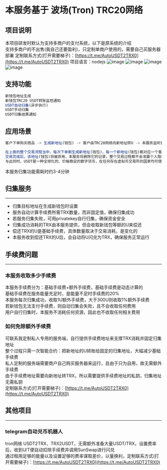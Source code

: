 # 本服务基于 波场(Tron) TRC20网络

## 项目说明
本项目研发时默认为支持多商户的支付系统，以下是原系统的介绍  
支持多商户的不出售(我自己还要盈利)，只定制单商户使用的，需要自己买服务器部署
定制联系方式(打开需要梯子)：[https://t.me/AutoUSDT2TRX0](https://t.me/AutoUSDT2TRX0)
项目语言：nodejs
![image](https://user-images.githubusercontent.com/129872486/229836409-2855f307-235c-4128-b504-404777bcd961.png)
![image](https://user-images.githubusercontent.com/129872486/229836665-8ab0a7bd-9cd9-4d46-9c1c-03c57526ca6a.png)
![image](https://user-images.githubusercontent.com/129872486/229836778-0b46368a-da93-46f0-af75-a32364a0d09c.png)
![image](https://user-images.githubusercontent.com/129872486/229836895-0a6788c2-bd45-4687-95c2-b6475b7aabf3.png)

## 支持功能
```js
新钱包地址生成
新钱包TRC20 USDT转账监控通知
USDT自动归集(异步执行)
USDT手动归集
USDT归集结果通知
```
## 应用场景
```js
客户下单购买商品 -> 生成新地址(钱包) -> 客户由TRC20网络向新地址转U -> 本服务监听到转账事件，异步通知预设的notifyurl，并开始尝试自动归集 -> 商品平台检查客户发送U的数量是否符合要求 -> 交易完成

在上面的整个交易流程当中，每次下单都生成新地址(钱包)，每一个新地址(钱包)都对应一个客户，等待客户向地址转U
交易完成后，该地址(钱包)将被弃用，本服务将删除它的记录，整个交易过程都不会泄露个人隐私，属于匿名化交易
与此同时，USDT是一种全球化的、价格稳定的数字货币，在任何存在虚拟币交易所的国家均可使用，有利于平台的国际化
```
本服务归集功能需耗时约3-4分钟

## 归集服务
---
- 归集目标地址在生成新钱包时设置
- 服务自动计算手续费所需TRX数量，而非固定值，确保归集成功
- 若服务归集失败，可用privatekey自行归集，确保资金安全
- 归集成功消耗的TRX由本服务提供，但会收取新钱包等额的U来偿还
- 偿还TRX的U是基础手续费，具体数量取决于交易消耗，是变化的
- 本服务收到偿还TRX的U后，会自动将U闪兑为TRX，确保服务正常运行

## 手续费问题
---
### 本服务收取多少手续费
本服务手续费分为：基础手续费+额外手续费，基础手续费是动态计算的  
基础手续费在服务能量充足时，是能量不足时手续费的20%  
本服务每次归集成功，收取1U额外手续费，大于300U则收取1%额外手续费  
若新钱包无法支付手续费，则自动归集会失败，且不会收取任何费用  
用户自行归集时，本服务不消耗任何资源，因此也不收取任何相关费用

### 如何免除额外手续费
可联系我定制私人专用的服务端，自行提供手续费地址来支撑TRX消耗并固定归集地址  
整个过程只需一次智能合约：把新地址的U转账给固定的归集地址，大幅减少基础手续费  
私人定制的服务端需要商户自己购买服务器来运行，且由于只为自用，故无需额外手续费  
由于手续费地址需要向新地址转TRX，所以需要提供手续费地址的私钥，归集地址无需私钥  
定制联系方式(打开需要梯子)：[https://t.me/AutoUSDT2TRX0](https://t.me/AutoUSDT2TRX0)

## 其他项目
---
### telegram自动兑币机器人
tron网络 USDT2TRX、TRX2USDT，无需额外准备大量USDT/TRX，设置费率后，收到U/T便自动扣除手续费并调用SunSwap进行闪兑  
通过租用足够的能量以及设置足够的费率谋取差价，以量换利，定制联系方式(打开需要梯子)：[https://t.me/AutoUSDT2TRX0](https://t.me/AutoUSDT2TRX0)

